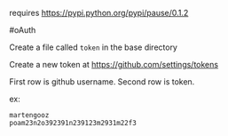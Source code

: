requires https://pypi.python.org/pypi/pause/0.1.2

#oAuth

Create a file called `token` in the base directory

Create a new token at https://github.com/settings/tokens

First row is github username.
Second row is token.

ex: 

```
martengooz
poam23n2o392391n239123m2931m22f3
```
